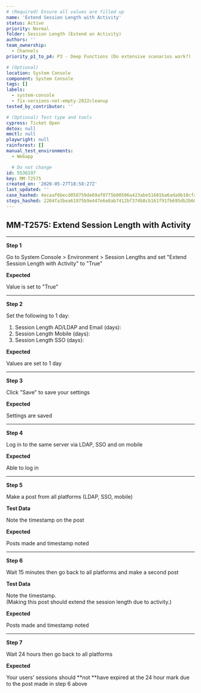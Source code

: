```yaml
---
# (Required) Ensure all values are filled up
name: 'Extend Session Length with Activity'
status: Active
priority: Normal
folder: Session Length (Extend on Activity)
authors: ''
team_ownership:
  - Channels
priority_p1_to_p4: P3 - Deep Functions (Do extensive scenarios work?)

# (Optional)
location: System Console
component: System Console
tags: []
labels:
  - system-console
  - fix-versions-not-empty-2022cleanup
tested_by_contributor: ''

# (Optional) Test type and tools
cypress: Ticket Open
detox: null
mmctl: null
playwright: null
rainforest: []
manual_test_environments:
  - Webapp

  # Do not change
id: 5536197
key: MM-T2575
created_on: '2020-05-27T18:58:27Z'
last_updated: ''
case_hashed: 4ecaaf6becd058759de69af0775b00506a423abe51601ba6ada9b10cfa9be55b765bb75e273c5c6d64858c836b1f2d1b
steps_hashed: 2204fa3bea61975b9e447e6e8ab7412bf374b8cb161f91fb695db2b605e40269066fd9dfff900ee33d8f9207114f2410
---
```


<!-- (Auto-generated) Based on frontmatter's "key" and "name" -->

## MM-T2575: Extend Session Length with Activity

---

**Step 1**

Go to System Console > Environment > Session Lengths and set "Extend Session Length with Activity" to "True"

**Expected**

Value is set to "True"

---

**Step 2**

Set the following to 1 day:

1. Session Length AD/LDAP and Email (days):
2. Session Length Mobile (days):
3. Session Length SSO (days):

**Expected**

Values are set to 1 day

---

**Step 3**

Click "Save" to save your settings

**Expected**

Settings are saved

---

**Step 4**

Log in to the same server via LDAP, SSO and on mobile

**Expected**

Able to log in

---

**Step 5**

Make a post from all platforms (LDAP, SSO, mobile)

**Test Data**

Note the timestamp on the post

**Expected**

Posts made and timestamp noted

---

**Step 6**

Wait 15 minutes then go back to all platforms and make a second post

**Test Data**

Note the timestamp.\
(Making this post should extend the session length due to activity.)

**Expected**

Posts made and timestamp noted

---

**Step 7**

Wait 24 hours then go back to all platforms

**Expected**

Your users' sessions should \*\*not \*\*have expired at the 24 hour mark due to the post made in step 6 above
